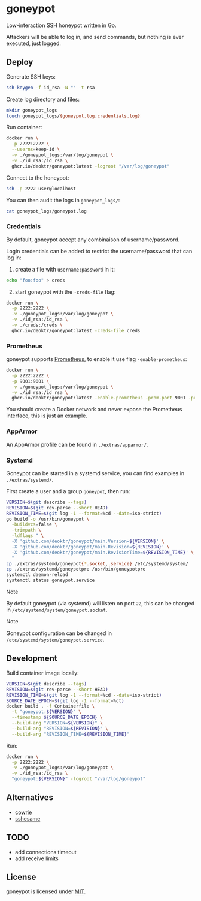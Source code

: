 # goneypot

Low-interaction SSH honeypot written in Go.

Attackers will be able to log in, and send commands, but nothing is ever executed, just logged.

## Deploy

Generate SSH keys:

```bash
ssh-keygen -f id_rsa -N "" -t rsa
```

Create log directory and files:

```bash
mkdir goneypot_logs
touch goneypot_logs/{goneypot.log,credentials.log}
```

Run container:

```bash
docker run \
  -p 2222:2222 \
  --userns=keep-id \
  -v ./goneypot_logs:/var/log/goneypot \
  -v ./id_rsa:/id_rsa \
  ghcr.io/deoktr/goneypot:latest -logroot "/var/log/goneypot"
```

Connect to the honeypot:

```bash
ssh -p 2222 user@localhost
```

You can then audit the logs in `goneypot_logs/`:

```bash
cat goneypot_logs/goneypot.log
```

### Credentials

By default, goneypot accept any combinaison of username/password.

Login credentials can be added to restrict the username/password that can log in:

1. create a file with `username:password` in it:

```bash
echo "foo:foo" > creds
```

2. start goneypot with the `-creds-file` flag:

```bash
docker run \
  -p 2222:2222 \
  -v ./goneypot_logs:/var/log/goneypot \
  -v ./id_rsa:/id_rsa \
  -v ./creds:/creds \
  ghcr.io/deoktr/goneypot:latest -creds-file creds
```

### Prometheus

goneypot supports [Prometheus](https://prometheus.io/), to enable it use flag `-enable-prometheus`:

```bash
docker run \
  -p 2222:2222 \
  -p 9001:9001 \
  -v ./goneypot_logs:/var/log/goneypot \
  -v ./id_rsa:/id_rsa \
  ghcr.io/deoktr/goneypot:latest -enable-prometheus -prom-port 9001 -prom-addr 0.0.0.0
```

You should create a Docker network and never expose the Prometheus interface, this is just an example.

### AppArmor

An AppArmor profile can be found in `./extras/apparmor/`.

### Systemd

Goneypot can be started in a systemd service, you can find examples in `./extras/systemd/`.

First create a user and a group `goneypot`, then run:

```bash
VERSION=$(git describe --tags)
REVISION=$(git rev-parse --short HEAD)
REVISION_TIME=$(git log -1 --format=%cd --date=iso-strict)
go build -o /usr/bin/goneypot \
  -buildvcs=false \
  -trimpath \
  -ldflags " \
  -X 'github.com/deoktr/goneypot/main.Version=${VERSION}' \
  -X 'github.com/deoktr/goneypot/main.Revision=${REVISION}' \
  -X 'github.com/deoktr/goneypot/main.RevisionTime=${REVISION_TIME}' \
  "
cp ./extras/systemd/goneypot{*.socket,.service} /etc/systemd/system/
cp ./extras/systemd/goneypotpre /usr/bin/goneypotpre
systemctl daemon-reload
systemctl status goneypot.service
```

> [!NOTE]
> By default goneypot (via systemd) will listen on port `22`, this can be changed in `/etc/systemd/system/goneypot.socket`.

> [!NOTE]
> Goneypot configuration can be changed in `/etc/systemd/system/goneypot.service`.

## Development

Build container image locally:

```bash
VERSION=$(git describe --tags)
REVISION=$(git rev-parse --short HEAD)
REVISION_TIME=$(git log -1 --format=%cd --date=iso-strict)
SOURCE_DATE_EPOCH=$(git log -1 --format=%ct)
docker build . -f Containerfile \
  -t "goneypot:${VERSION}" \
  --timestamp ${SOURCE_DATE_EPOCH} \
  --build-arg "VERSION=${VERSION}" \
  --build-arg "REVISION=${REVISION}" \
  --build-arg "REVISION_TIME=${REVISION_TIME}"
```

Run:

```bash
docker run \
  -p 2222:2222 \
  -v ./goneypot_logs:/var/log/goneypot \
  -v ./id_rsa:/id_rsa \
  "goneypot:${VERSION}" -logroot "/var/log/goneypot"
```

## Alternatives

- [cowrie](https://github.com/cowrie/cowrie)
- [sshesame](https://github.com/jaksi/sshesame)

## TODO

- add connections timeout
- add receive limits

## License

goneypot is licensed under [MIT](./LICENSE).
